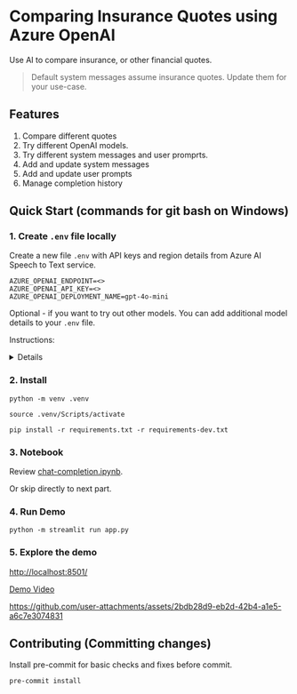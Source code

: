 # Comparing Insurance Quotes using Azure OpenAI

Use AI to compare insurance, or other financial quotes.

> Default system messages assume insurance quotes. Update them for your use-case.

## Features

1. Compare different quotes
2. Try different OpenAI models.
3. Try different system messages and user promprts.
4. Add and update system messages
5. Add and update user prompts
6. Manage completion history

## Quick Start (commands for git bash on Windows)

### 1. Create `.env` file locally

Create a new file `.env` with API keys and region details from Azure AI Speech to Text service.

```.env
AZURE_OPENAI_ENDPOINT=<>
AZURE_OPENAI_API_KEY=<>
AZURE_OPENAI_DEPLOYMENT_NAME=gpt-4o-mini
```

Optional - if you want to try out other models. You can add additional model details to your `.env` file.

Instructions:

<details>

```
## Additional model configurations
# o3 mini
MODEL_O3_MINI_NAME=o3-mini
MODEL_O3_MINI_ENDPOINT=<>
MODEL_O3_MINI_API_KEY=<>
MODEL_O3_MINI_DEPLOYMENT_NAME=o3-mini
MODEL_O3_MINI_API_VERSION=2024-12-01-preview
MODEL_O3_MINI_TOKEN_PARAM=max_completion_tokens # o3 mini uses max_completion_token as parameter name
MODEL_O3_MINI_UNSUPPORTED_PARAMS=temperature # o3 mini does not support temperature

# 4o
MODEL_4O_NAME=4o
MODEL_4O_ENDPOINT=<>
MODEL_4O_API_KEY=<>
MODEL_4O_DEPLOYMENT_NAME=4o
MODEL_4O_API_VERSION=2025-01-01-preview
MODEL_4O_TOKEN_PARAM=max_tokens
```
</details>

### 2. Install

`python -m venv .venv`

`source .venv/Scripts/activate`

`pip install -r requirements.txt -r requirements-dev.txt`

### 3. Notebook

Review [chat-completion.ipynb](./notebooks/chat-completion.ipynb).

Or skip directly to next part.

### 4. Run Demo

`python -m streamlit run app.py`

### 5. Explore the demo

[http://localhost:8501/](http://localhost:8501/)

[Demo Video](./diagrams/demo.mp4)



https://github.com/user-attachments/assets/2bdb28d9-eb2d-42b4-a1e5-a6c7e3074831



## Contributing (Committing changes)




Install pre-commit for basic checks and fixes before commit.

`pre-commit install`
